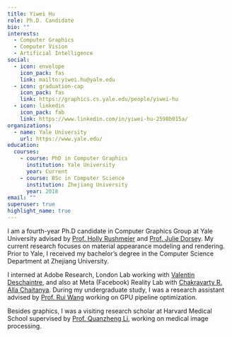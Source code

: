```yaml
---
title: Yiwei Hu
role: Ph.D. Candidate
bio: ""
interests:
  - Computer Graphics
  - Computer Vision
  - Artificial Intelligence
social:
  - icon: envelope
    icon_pack: fas
    link: mailto:yiwei.hu@yale.edu
  - icon: graduation-cap
    icon_pack: fas
    link: https://graphics.cs.yale.edu/people/yiwei-hu
  - icon: linkedin
    icon_pack: fab
    link: https://www.linkedin.com/in/yiwei-hu-2598b015a/
organizations:
  - name: Yale University
    url: https://www.yale.edu/
education:
  courses:
    - course: PhD in Computer Graphics
      institution: Yale University
      year: Current
    - course: BSc in Computer Science
      institution: Zhejiang University
      year: 2018
email: ""
superuser: true
highlight_name: true
---
```

I am a fourth-year Ph.D candidate in Computer Graphics Group at Yale University  advised by 
[Prof. Holly Rushmeier](https://graphics.cs.yale.edu/people/holly-rushmeier) and [Prof. Julie Dorsey](https://graphics.cs.yale.edu/people/julie-dorsey). 
My current research focuses on material appearance modeling and rendering. Prior to Yale, I received my bachelor’s degree in the Computer Science Department at Zhejiang University.

I interned at Adobe Research, London Lab working with [Valentin Deschaintre](https://valentin.deschaintre.fr/), 
and also at Meta (Facebook) Reality Lab with [Chakravarty R. Alla Chaitanya](https://dblp.org/pid/204/0028.html). During my undergraduate study, I was a research assistant advised by [Prof. Rui Wang](http://www.cad.zju.edu.cn/home/rwang/) working on GPU pipeline optimization.

Besides graphics, I was a visiting research scholar at Harvard Medical School supervised by [Prof. Quanzheng Li](https://gordon.mgh.harvard.edu/gc/people/faculty/quanzheng-li/), working on medical image processing.